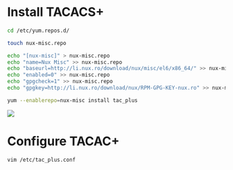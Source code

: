 # Install TACACS+

```Bash
cd /etc/yum.repos.d/

touch nux-misc.repo

echo "[nux-misc]" > nux-misc.repo
echo "name=Nux Misc" >> nux-misc.repo
echo "baseurl=http://li.nux.ro/download/nux/misc/el6/x86_64/" >> nux-misc.repo
echo "enabled=0" >> nux-misc.repo
echo "gpgcheck=1" >> nux-misc.repo
echo "gpgkey=http://li.nux.ro/download/nux/RPM-GPG-KEY-nux.ro" >> nux-misc.repo

yum --enablerepo=nux-misc install tac_plus
```

![](https://github.com/JonmarCorpuz/SecondBrain/blob/main/Assets/Whitespace.png)

# Configure TACAC+

```Bash
vim /etc/tac_plus.conf
```
